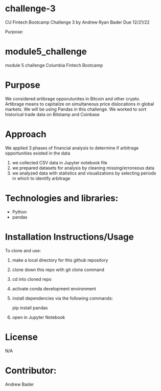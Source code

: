 # challenge-3
CU Fintech Bootcamp Challenge 3
by Andrew Ryan Bader
Due 12/21/22

Purpose:




# module5_challenge
module 5 challenge Columbia Fintech Bootcamp

# Purpose
We considered artibrage opporutunites in Bitcoin and other crypto. Artibrage means to capitalize on simultaneous price dislocations in global markets. We will be using Pandas in this challenge. We  worked to sort historical trade data on Bitstamp and Coinbase

# Approach
We applied 3 phases of financial analysis to determine if arbitrage opportunities existed in the data
1) we collected CSV data in Jupyter notebook file
2) we prepared datasets for analysis by cleaning missing/erroneous data
3) we analyzed data with statistics and visualizations by selecting periods in which to identify arbitrage

# Technologies and libraries:
- Python
- pandas

# Installation Instructions/Usage
To clone and use:
1) make a local directory for this github repository
2) clone down this repo with git clone command
3) cd into cloned repo
4) activate conda development environment
5) install dependencies via the following commands:

    pip install pandas

6) open in Jupyter Notebook

# License
N/A

# Contributor:
Andrew Bader